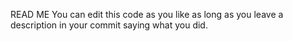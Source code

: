 READ ME
You can edit this code as you like as long as you leave a description in your commit saying what you did.
